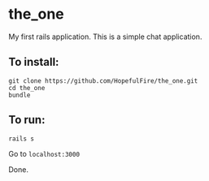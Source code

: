 # the_one
My first rails application. This is a simple chat application.

## To install:

```
git clone https://github.com/HopefulFire/the_one.git
cd the_one
bundle
```

## To run:

```
rails s
```
Go to `localhost:3000`

Done.
